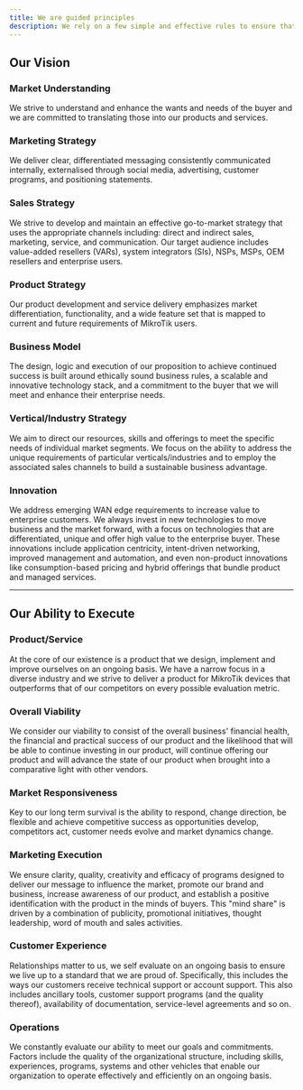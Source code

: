 ```yaml
---
title: We are guided principles
description: We rely on a few simple and effective rules to ensure that we live up to a standard that surpasses that of our competitors
---
```


## Our Vision

### Market Understanding
We strive to understand and enhance the wants and needs of the buyer and we are committed to translating those into our products and services.

### Marketing Strategy
We deliver clear, differentiated messaging consistently communicated internally, externalised through social media, advertising, customer programs, and positioning statements.

### Sales Strategy
We strive to develop and maintain an effective go-to-market strategy that uses the appropriate channels including: direct and indirect sales, marketing, service, and communication. Our target audience includes value-added resellers (VARs), system integrators (SIs), NSPs, MSPs, OEM resellers and enterprise users.

### Product Strategy
Our product development and service delivery emphasizes market differentiation, functionality, and a wide feature set that is mapped to current and future requirements of MikroTik users.

### Business Model
The design, logic and execution of our proposition to achieve continued success is built around ethically sound business rules, a scalable and innovative technology stack, and a commitment to the buyer that we will meet and enhance their enterprise needs.

### Vertical/Industry Strategy
We aim to direct our resources, skills and offerings to meet the specific needs of individual market segments. We focus on the ability to address the unique requirements of particular verticals/industries and to employ the associated sales channels to build a sustainable business advantage.

### Innovation
We address emerging WAN edge requirements to increase value to enterprise customers. We always invest in new technologies to move business and the market forward, with a focus on technologies that are differentiated, unique and offer high value to the enterprise buyer. These innovations include application centricity, intent-driven networking, improved management and automation, and even non-product innovations like consumption-based pricing and hybrid offerings that bundle product and managed services.

---

## Our Ability to Execute

### Product/Service
At the core of our existence is a product that we design, implement and improve ourselves on an ongoing basis. We have a narrow focus in a diverse industry and we strive to deliver a product for MikroTik devices that outperforms that of our competitors on every possible evaluation metric.

### Overall Viability
We consider our viability to consist of the overall business' financial health, the financial and practical success of our product and the likelihood that will be able to continue investing in our product, will continue offering our product and will advance the state of our product when brought into a comparative light with other vendors.

### Market Responsiveness
Key to our long term survival is the ability to respond, change direction, be flexible and achieve competitive success as opportunities develop, competitors act, customer needs evolve and market dynamics change.

### Marketing Execution
We ensure clarity, quality, creativity and efficacy of programs designed to deliver our message to influence the market, promote our brand and business, increase awareness of our product, and establish a positive identification with the product in the minds of buyers. This "mind share" is driven by a combination of publicity, promotional initiatives, thought leadership, word of mouth and sales activities.

### Customer Experience
Relationships matter to us, we self evaluate on an ongoing basis to ensure we live up to a standard that we are proud of. Specifically, this includes the ways our customers receive technical support or account support. This also includes ancillary tools, customer support programs (and the quality thereof), availability of documentation, service-level agreements and so on.

### Operations
We constantly evaluate our ability to meet our goals and commitments. Factors include the quality of the organizational structure, including skills, experiences, programs, systems and other vehicles that enable our organization to operate effectively and efficiently on an ongoing basis.
